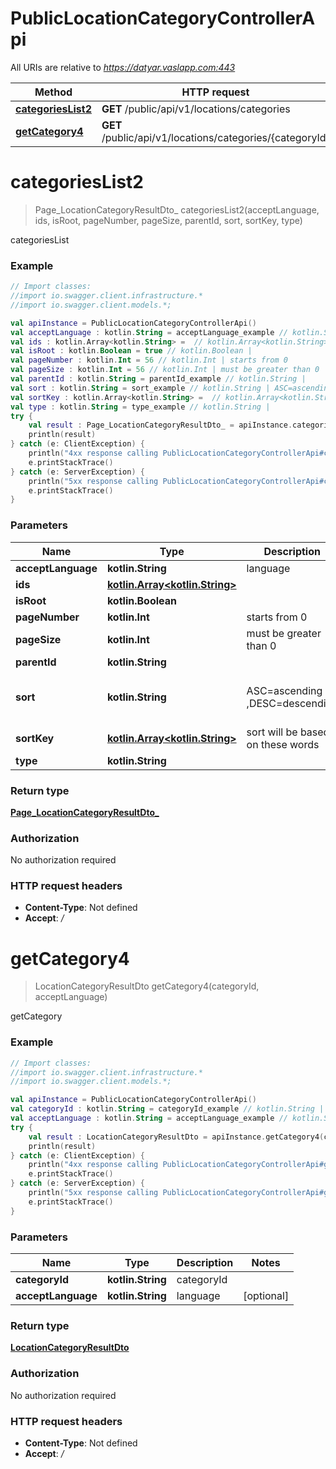 # PublicLocationCategoryControllerApi

All URIs are relative to *https://datyar.vaslapp.com:443*

Method | HTTP request | Description
------------- | ------------- | -------------
[**categoriesList2**](PublicLocationCategoryControllerApi.md#categoriesList2) | **GET** /public/api/v1/locations/categories | categoriesList
[**getCategory4**](PublicLocationCategoryControllerApi.md#getCategory4) | **GET** /public/api/v1/locations/categories/{categoryId} | getCategory

<a name="categoriesList2"></a>
# **categoriesList2**
> Page_LocationCategoryResultDto_ categoriesList2(acceptLanguage, ids, isRoot, pageNumber, pageSize, parentId, sort, sortKey, type)

categoriesList

### Example
```kotlin
// Import classes:
//import io.swagger.client.infrastructure.*
//import io.swagger.client.models.*;

val apiInstance = PublicLocationCategoryControllerApi()
val acceptLanguage : kotlin.String = acceptLanguage_example // kotlin.String | language
val ids : kotlin.Array<kotlin.String> =  // kotlin.Array<kotlin.String> | 
val isRoot : kotlin.Boolean = true // kotlin.Boolean | 
val pageNumber : kotlin.Int = 56 // kotlin.Int | starts from 0
val pageSize : kotlin.Int = 56 // kotlin.Int | must be greater than 0
val parentId : kotlin.String = parentId_example // kotlin.String | 
val sort : kotlin.String = sort_example // kotlin.String | ASC=ascending ,DESC=descending
val sortKey : kotlin.Array<kotlin.String> =  // kotlin.Array<kotlin.String> | sort will be based on these words
val type : kotlin.String = type_example // kotlin.String | 
try {
    val result : Page_LocationCategoryResultDto_ = apiInstance.categoriesList2(acceptLanguage, ids, isRoot, pageNumber, pageSize, parentId, sort, sortKey, type)
    println(result)
} catch (e: ClientException) {
    println("4xx response calling PublicLocationCategoryControllerApi#categoriesList2")
    e.printStackTrace()
} catch (e: ServerException) {
    println("5xx response calling PublicLocationCategoryControllerApi#categoriesList2")
    e.printStackTrace()
}
```

### Parameters

Name | Type | Description  | Notes
------------- | ------------- | ------------- | -------------
 **acceptLanguage** | **kotlin.String**| language | [optional]
 **ids** | [**kotlin.Array&lt;kotlin.String&gt;**](kotlin.String.md)|  | [optional]
 **isRoot** | **kotlin.Boolean**|  | [optional]
 **pageNumber** | **kotlin.Int**| starts from 0 | [optional]
 **pageSize** | **kotlin.Int**| must be greater than 0 | [optional]
 **parentId** | **kotlin.String**|  | [optional]
 **sort** | **kotlin.String**| ASC&#x3D;ascending ,DESC&#x3D;descending | [optional] [enum: ASC, DESC]
 **sortKey** | [**kotlin.Array&lt;kotlin.String&gt;**](kotlin.String.md)| sort will be based on these words | [optional]
 **type** | **kotlin.String**|  | [optional]

### Return type

[**Page_LocationCategoryResultDto_**](Page_LocationCategoryResultDto_.md)

### Authorization

No authorization required

### HTTP request headers

 - **Content-Type**: Not defined
 - **Accept**: */*

<a name="getCategory4"></a>
# **getCategory4**
> LocationCategoryResultDto getCategory4(categoryId, acceptLanguage)

getCategory

### Example
```kotlin
// Import classes:
//import io.swagger.client.infrastructure.*
//import io.swagger.client.models.*;

val apiInstance = PublicLocationCategoryControllerApi()
val categoryId : kotlin.String = categoryId_example // kotlin.String | categoryId
val acceptLanguage : kotlin.String = acceptLanguage_example // kotlin.String | language
try {
    val result : LocationCategoryResultDto = apiInstance.getCategory4(categoryId, acceptLanguage)
    println(result)
} catch (e: ClientException) {
    println("4xx response calling PublicLocationCategoryControllerApi#getCategory4")
    e.printStackTrace()
} catch (e: ServerException) {
    println("5xx response calling PublicLocationCategoryControllerApi#getCategory4")
    e.printStackTrace()
}
```

### Parameters

Name | Type | Description  | Notes
------------- | ------------- | ------------- | -------------
 **categoryId** | **kotlin.String**| categoryId |
 **acceptLanguage** | **kotlin.String**| language | [optional]

### Return type

[**LocationCategoryResultDto**](LocationCategoryResultDto.md)

### Authorization

No authorization required

### HTTP request headers

 - **Content-Type**: Not defined
 - **Accept**: */*

